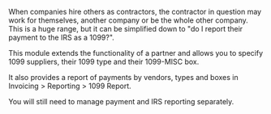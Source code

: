 When companies hire others as contractors, the contractor in question
may work for themselves, another company or be the whole other company.
This is a huge range, but it can be simplified down to "do I report
their payment to the IRS as a 1099?".

This module extends the functionality of a partner and allows you to
specify 1099 suppliers, their 1099 type and their 1099-MISC box.

It also provides a report of payments by vendors, types and boxes in Invoicing \>
Reporting \> 1099 Report.

You will still need to manage payment and IRS reporting separately.
